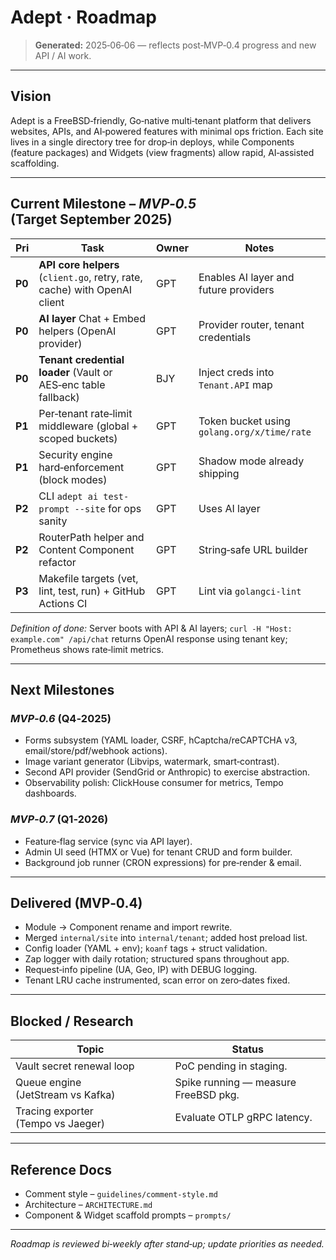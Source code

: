 # Adept · Roadmap

> **Generated:** 2025‑06‑06 — reflects post‑MVP‑0.4 progress and new API / AI work.

---

## Vision

Adept is a FreeBSD‑friendly, Go‑native multi‑tenant platform that delivers
websites, APIs, and AI‑powered features with minimal ops friction.  Each
site lives in a single directory tree for drop‑in deploys, while
Components (feature packages) and Widgets (view fragments) allow rapid,
AI‑assisted scaffolding.

---

## Current Milestone – *MVP‑0.5* (Target September 2025)

| Pri    | Task                                                                      | Owner | Notes                                       |
| ------ | ------------------------------------------------------------------------- | ----- | ------------------------------------------- |
| **P0** | **API core helpers** (`client.go`, retry, rate, cache) with OpenAI client | GPT   | Enables AI layer and future providers       |
| **P0** | **AI layer** Chat + Embed helpers (OpenAI provider)                       | GPT   | Provider router, tenant credentials         |
| **P0** | **Tenant credential loader** (Vault or AES‑enc table fallback)            | BJY   | Inject creds into `Tenant.API` map          |
| **P1** | Per‑tenant rate‑limit middleware (global + scoped buckets)                | GPT   | Token bucket using `golang.org/x/time/rate` |
| **P1** | Security engine hard‑enforcement (block modes)                            | GPT   | Shadow mode already shipping                |
| **P2** | CLI `adept ai test-prompt --site` for ops sanity                          | GPT   | Uses AI layer                               |
| **P2** | RouterPath helper and Content Component refactor                          | GPT   | String‑safe URL builder                     |
| **P3** | Makefile targets (vet, lint, test, run) + GitHub Actions CI               | GPT   | Lint via `golangci-lint`                    |

*Definition of done:* Server boots with API & AI layers; `curl -H "Host: example.com" /api/chat` returns OpenAI response using tenant key; Prometheus shows rate‑limit metrics.

---

## Next Milestones

### *MVP‑0.6* (Q4‑2025)

* Forms subsystem (YAML loader, CSRF, hCaptcha/reCAPTCHA v3, email/store/pdf/webhook actions).
* Image variant generator (Libvips, watermark, smart‑contrast).
* Second API provider (SendGrid or Anthropic) to exercise abstraction.
* Observability polish: ClickHouse consumer for metrics, Tempo dashboards.

### *MVP‑0.7* (Q1‑2026)

* Feature‑flag service (sync via API layer).
* Admin UI seed (HTMX or Vue) for tenant CRUD and form builder.
* Background job runner (CRON expressions) for pre‑render & email.

---

## Delivered (MVP‑0.4)

* Module → Component rename and import rewrite.
* Merged `internal/site` into `internal/tenant`; added host preload list.
* Config loader (YAML + env); `koanf` tags + struct validation.
* Zap logger with daily rotation; structured spans throughout app.
* Request‑info pipeline (UA, Geo, IP) with DEBUG logging.
* Tenant LRU cache instrumented, scan error on zero‑dates fixed.

---

## Blocked / Research

| Topic                              | Status                               |
| ---------------------------------- | ------------------------------------ |
| Vault secret renewal loop          | PoC pending in staging.              |
| Queue engine (JetStream vs Kafka)  | Spike running — measure FreeBSD pkg. |
| Tracing exporter (Tempo vs Jaeger) | Evaluate OTLP gRPC latency.          |

---

## Reference Docs

* Comment style – `guidelines/comment-style.md`
* Architecture – `ARCHITECTURE.md`
* Component & Widget scaffold prompts – `prompts/`

---

*Roadmap is reviewed bi‑weekly after stand‑up; update priorities as needed.*
